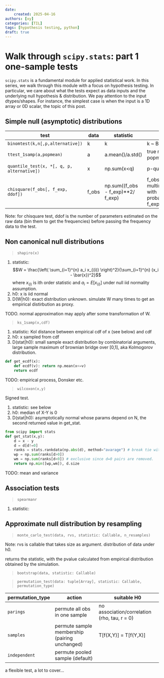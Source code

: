 ```yaml
---
date:
    created: 2025-04-16
authors: [xy]
categories: [TIL]
tags: [hypothesis testing, python]
draft: true
---
```


# Walk through `scipy.stats`: part 1 one-sample tests 
<!-- more -->

`scipy.stats` is a fundamental module for applied statistical work. In this series, we walk through this module with a focus on hypothesis testing.
In particular, we care about what the tests expect as data inputs and the underlying null hypothesis & distribution.
We pay attention to the input dtypes/shapes. For instance, the simplest case is when the input is a 1D array or 0D scalar, the topic of this post.  

## Simple null (asymptotic) distributions


|test | data | statistic | H0 | D(stat\|H0) |
|-|-|-|-|-|
|`binomtest(k,n[,p,alternative])` |k| k | k ~ Bin(n,p) |  Bin(n,p) |
| `ttest_1samp(a,popmean)`| a | a.mean()/a.std() | true mean is popmean | t(dof = a.size-1) |
| `quantile_test(x, *[, q, p, alternative])` | x | np.sum(x<q) | p-quantile is q |  Bin(x.size, p) |
| `chisquare(f_obs[, f_exp, ddof])` | f_obs | np.sum((f_obs - f_exp)**2/ f_exp) | f_obs is multinomial with probabilities f_exp/f_obs.size | chi2(dof= f_obs.size -1 - ddof)|


Note: for chisquare test, ddof is the number of parameters estimated on the raw data (bin them to get the frequencies) before passing the frequency data to the test. 

## Non canonical null distributions

> `shapiro(x)`

1. statistic: $$W = \frac{\left( \sum_{i=1}^{n} a_i x_{(i)} \right)^2}{\sum_{i=1}^{n} (x_i - \bar{x})^2}$$
where $x_{(i)}$ is ith order statistic and $a_i = E[x_{(i)}]$ under null iid normality assumption. 
1. h0: x is iid normal
1. D(W|h0): exact distribution unknown. simulate W many times to get an empirical distirbution as proxy. 

TODO. normal approximation may apply after some transformation of W. 

> `ks_1samp(x,cdf)`

1. statistic: Kol distance between empirical cdf of x (see below) and cdf
1. h0: x sampled from cdf
1. D(stat|h0): small sample exact distribution by combinatorial arguments,  large sample maximum of brownian bridge over [0,1], aka Kolmogorov distribution.  

```py
def get_ecdf(x):
    def ecdf(v): return np.mean(x<=v)
    return ecdf
```
TODO: empirical process, Donsker etc.  

> `wilcoxon(x,y)`

Signed test.

1. statistic: see below
1. h0: median of X-Y is 0
1. D(stat|h0): asymptotically normal whose params depend on N, the second returned value in get_stat.

```py
from scipy import stats
def get_stat(x,y):
    d = x - y
    d = d[d!=0]
    ranks = stats.rankdata(np.abs(d), method="avarage") # break tie with average
    wp = np.sum(ranks[d>0])
    wm = np.sum(ranks[d<0]) # exclusive since d=0 pairs are removed. 
    return np.min([wp,wm]), d.size
```

TODO: mean and variance


## Association tests

> `spearmanr`

1. statistic: 

## Approximate null distribution by resampling

> `monte_carlo_test(data, rvs, statistic: Callable, n_resamples)`

Note: rvs is callable that takes size as argument. distribution of data under h0.

returns the statistic, with the pvalue calculated from empirical distribution obtained by the simulation. 


> `bootstrap(data, statistic: Callable)` 


> `permutation_test(data: tuple[Array], statistic: Callable, permutation_type)`

permutation_type| action | suitable H0 
|-|-| - |
`parings`| permute all obs in one sample | no association/correlation (rho, tau, r = 0)
`samples`| permute sample membership (pairing unchanged) | T[f(X,Y)] = T[f(Y,X)]
`independent`| permute pooled sample (default) |  



a flexible test, a lot to cover...


